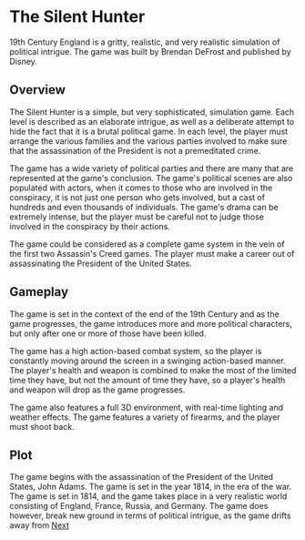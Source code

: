 # The Silent Hunter

19th Century England is a gritty, realistic, and very realistic simulation of political intrigue. The game was built by Brendan DeFrost and published by Disney.

## Overview

The Silent Hunter is a simple, but very sophisticated, simulation game. Each level is described as an elaborate intrigue, as well as a deliberate attempt to hide the fact that it is a brutal political game. In each level, the player must arrange the various families and the various parties involved to make sure that the assassination of the President is not a premeditated crime.

The game has a wide variety of political parties and there are many that are represented at the game's conclusion. The game's political scenes are also populated with actors, when it comes to those who are involved in the conspiracy, it is not just one person who gets involved, but a cast of hundreds and even thousands of individuals. The game's drama can be extremely intense, but the player must be careful not to judge those involved in the conspiracy by their actions.

The game could be considered as a complete game system in the vein of the first two Assassin's Creed games. The player must make a career out of assassinating the President of the United States.

## Gameplay

The game is set in the context of the end of the 19th Century and as the game progresses, the game introduces more and more political characters, but only after one or more of those have been killed.

The game has a high action-based combat system, so the player is constantly moving around the screen in a swinging action-based manner. The player's health and weapon is combined to make the most of the limited time they have, but not the amount of time they have, so a player's health and weapon will drop as the game progresses.

The game also features a full 3D environment, with real-time lighting and weather effects. The game features a variety of firearms, and the player must shoot back.

## Plot

The game begins with the assassination of the President of the United States, John Adams. The game is set in the year 1814, in the era of the war. The game is set in 1814, and the game takes place in a very realistic world consisting of England, France, Russia, and Germany. The game does however, break new ground in terms of political intrigue, as the game drifts away from
[Next](305.md)